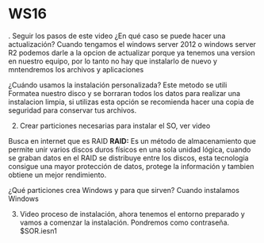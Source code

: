 # WS16
. Seguir los pasos de este video
¿En qué caso se puede hacer una actualización?
Cuando tengamos el windows server 2012 o windows server R2 podemos darle a la opcion de actualizar porque ya tenemos una version en nuestro equipo, por lo tanto no hay que instalarlo de nuevo y mntendremos los archivos y aplicaciones 

¿Cuándo usamos la instalación personalizada?
Este metodo se utili Formatea nuestro disco y se borraran todos los datos para realizar una instalacion limpia, si utilizas esta opción se recomienda hacer una copia de seguridad para conservar tus archivos.

2. Crear  particiones necesarias para instalar el SO, ver video


Busca en internet que es RAID
**RAID:** Es un método de almacenamiento que permite unir varios discos duros físicos en una sola unidad lógica, cuando se graban datos en el RAID se distribuye entre los discos, esta tecnologia consigue una mayor protección de datos, protege la información y tambien obtiene un mejor rendimiento.

¿Qué particiones crea Windows y para que sirven?
Cuando instalamos Windows 


3. Video proceso de instalación, ahora tenemos el entorno preparado y vamos a comenzar la instalación.
Pondremos como contraseña.  $SOR.iesn1
